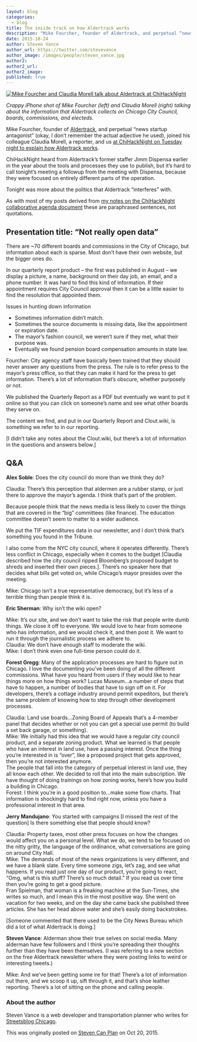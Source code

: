 ```yaml
---
layout: blog
categories: 
  - blog
title: The inside track on how Aldertrack works
description: "Mike Fourcher, founder of Aldertrack, and perpetual “news startup antagonist” (okay, I don’t remember the actual adjective he used), joined his colleague Claudia Morell, a reporter, and us at ChiHackNight on Tuesday night to explain how Aldertrack works."
date: 2015-10-24
author: Steven Vance
author_url: https://twitter.com/stevevance
author_image: /images/people/steven_vance.jpg
author2:
author2_url:
author2_image:
published: true
---
```


[![Mike Fourcher and Claudia Morell talk about Aldertrack at ChiHackNight](https://farm1.staticflickr.com/677/22363022651_377b19e8fe_z.jpg)](https://www.flickr.com/photos/jamesbondsv/22363022651/in/datetaken/ "Mike Fourcher and Claudia Morell talk about Aldertrack at ChiHackNight")

*Crappy iPhone shot of Mike Fourcher (left) and Claudia Morell (right) talking about the information that Aldertrack collects on Chicago City Council, boards, commissions, and electeds.*

Mike Fourcher, founder of [Aldertrack](http://www.aldertrack.com), and perpetual “news startup antagonist” (okay, I don’t remember the actual adjective he used), joined his colleague Claudia Morell, a reporter, and us [at ChiHackNight on Tuesday night to explain how Aldertrack works](http://chihacknight.org/events/2015/10/20/aldertracks-cloutwiki-and-quarterly-report-triumphs-of-shoeleather-reporting.html).

ChiHackNight heard from Aldertrack’s former staffer Jimm Dispensa earlier in the year about the tools and processes they use to publish, but it’s hard to call tonight’s meeting a followup from the meeting with Dispensa, because they were focused on entirely different parts of the operation.

Tonight was more about the politics that Aldertrack “interferes” with.

As with most of my posts derived from [my notes on the ChiHackNight collaborative agenda document](https://docs.google.com/document/d/16NsX9_DwYLv4lWgo3_ZcA2vMW1BCa1_d_IjnHpZwecY/edit#) these are paraphrased sentences, not quotations.

## **Presentation title: “Not really open data”**

There are ~70 different boards and commissions in the City of Chicago, but information about each is sparse. Most don’t have their own website, but the bigger ones do.

In our quarterly report product – the first was published in August – we display a picture, a name, background on their day job, an email, and a phone number. It was hard to find this kind of information. If their appointment requires City Council approval then it can be a little easier to find the resolution that appointed them.

Issues in hunting down information

*   Sometimes information didn’t match.
*   Sometimes the source documents is missing data, like the appointment or expiration date.
*   The mayor’s fashion council, we weren’t sure if they met, what their purpose was.
*   Eventually we found pension board compensation amounts in state law.

Fourcher: City agency staff have basically been trained that they should never answer any questions from the press. The rule is to refer press to the mayor’s press office, so that they can make it hard for the press to get information. There’s a lot of information that’s obscure, whether purposely or not.

We published the Quarterly Report as a PDF but eventually we want to put it online so that you can click on someone’s name and see what other boards they serve on.

The content we find, and put in our Quarterly Report and Clout.wiki, is something we refer to in our reporting.

[I didn’t take any notes about the Clout.wiki, but there’s a lot of information in the questions and answers below.]

## **Q&A**

**Alex Soble**: Does the city council do more than we think they do?

Claudia: There’s this perception that aldermen are a rubber stamp, or just there to approve the mayor’s agenda. I think that’s part of the problem.

Because people think that the news media is less likely to cover the things that are covered in the “big” committees (like finance). The education committee doesn’t seem to matter to a wider audience.

We put the TIF expenditures data in our newsletter, and I don’t think that’s something you found in the Tribune.

I also come from the NYC city council, where it operates differently. There’s less conflict in Chicago, especially when it comes to the budget [Claudia described how the city council ripped Bloomberg’s proposed budget to shreds and inserted their own pieces.]. There’s no speaker here that decides what bills get voted on, while Chicago’s mayor presides over the meeting.

Mike: Chicago isn’t a true representative democracy, but it’s less of a terrible thing than people think it is.

**Eric Sherman**: Why isn’t the wiki open?

Mike: It’s our site, and we don’t want to take the risk that people write dumb things. We close it off to everyone. We would love to hear from someone who has information, and we would check it, and then post it. We want to run it through the journalistic process we adhere to.  
Claudia: We don’t have enough staff to moderate the wiki.  
Mike: I don’t think even one full-time person could do it.

**Forest Gregg**: Many of the application processes are hard to figure out in Chicago. I love the documenting you’ve been doing of all the different commissions. What have you heard from users if they would like to hear things more on how things work? Lucas Museum…a number of steps that have to happen, a number of bodies that have to sign off on it. For developers, there’s a cottage industry around permit expeditors, but there’s the same problem of knowing how to step through other development processes.

Claudia: Land use boards…Zoning Board of Appeals that’s a 4-member panel that decides whether or not you can get a special use permit (to build a set back garage, or something).  
Mike: We initially had this idea that we would have a regular city council product, and a separate zoning product. What we learned is that people who have an interest in land use, have a passing interest. Once the thing you’re interested in is “over”, like a proposed project that gets approved, then you’re not interested anymore.  
The people that fall into the category of perpetual interest in land use, they all know each other. We decided to roll that into the main subscription. We have thought of doing trainings on how zoning works, here’s how you build a building in Chicago.  
Forest: I think you’re in a good position to…make some flow charts. That information is shockingly hard to find right now, unless you have a professional interest in that area.

**Jerry Mandujano**: You started with campaigns [I missed the rest of the question] Is there something else that people should know?

Claudia: Property taxes, most other press focuses on how the changes would affect you on a personal level. What we do, we tend to be focused on the nitty gritty, the language of the ordinance, what conversations are going on around City Hall.  
Mike: The demands of most of the news organizations is very different, and we have a blank slate. Every time someone zigs, let’s zag, and see what happens. If you read just one day of our product, you’re going to react, “Omg, what is this stuff? There’s so much detail.” If you read us over time then you’re going to get a good picture.  
Fran Spielman, that woman is a freaking machine at the Sun-Times, she writes so much, and I mean this in the most positive way. She went on vacation for two weeks, and on the day she came back she published three articles. She has her head above water and she’s easily doing backstrokes.

[Someone commented that there used to be the City News Bureau which did a lot of what Aldertrack is doing.]

**Steven Vance**: Alderman show their true selves on social media. Many alderman have few followers and I think you’re spreading their thoughts further than they have been themselves. (I was referring to a new section on the free Aldertrack newsletter where they were posting links to weird or interesting tweets.)

Mike: And we’ve been getting some ire for that! There’s a lot of information out there, and we scoop it up, sift through it, and that’s shoe leather reporting. There’s a lot of sitting on the phone and calling people.

### About the author
Steven Vance is a web developer and transportation planner who writes for [Streetsblog Chicago](http://chi.streetsblog.org/).

This was originally posted on [Steven Can Plan](http://www.stevencanplan.com/2015/10/the-inside-track-on-how-aldertrack-works/) on Oct 20, 2015.